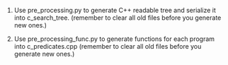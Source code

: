 1. Use pre_processing.py to generate C++ readable tree and serialize it into c_search_tree. (remember to clear all old files before you generate new ones.)

2. Use pre_processing_func.py to generate functions for each program into c_predicates.cpp (remember to clear all old files before you generate new ones.)

